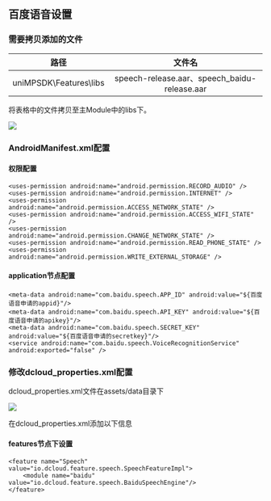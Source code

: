 ## 百度语音设置

### 需要拷贝添加的文件

| 路径 | 文件名 |
| :-------: | :-------: |
|uniMPSDK\Features\libs|speech-release.aar、speech_baidu-release.aar|

将表格中的文件拷贝至主Module中的libs下。

![](https://img-cdn-qiniu.dcloud.net.cn/uploads/article/20200217/d8d4ac2339d1643def4c8dee1567102a.png)

### AndroidManifest.xml配置

#### 权限配置

```
<uses-permission android:name="android.permission.RECORD_AUDIO" />
<uses-permission android:name="android.permission.INTERNET" />
<uses-permission android:name="android.permission.ACCESS_NETWORK_STATE" />
<uses-permission android:name="android.permission.ACCESS_WIFI_STATE" />
<uses-permission android:name="android.permission.CHANGE_NETWORK_STATE" />
<uses-permission android:name="android.permission.READ_PHONE_STATE" />
<uses-permission  android:name="android.permission.WRITE_EXTERNAL_STORAGE" />
```

#### application节点配置

```
<meta-data android:name="com.baidu.speech.APP_ID" android:value="${百度语音申请的appid}"/>
<meta-data android:name="com.baidu.speech.API_KEY" android:value="${百度语音申请的apikey}"/>
<meta-data android:name="com.baidu.speech.SECRET_KEY" android:value="${百度语音申请的secretkey}"/>
<service android:name="com.baidu.speech.VoiceRecognitionService" android:exported="false" />
```

### 修改dcloud_properties.xml配置

dcloud_properties.xml文件在assets/data目录下 

![](https://img-cdn-qiniu.dcloud.net.cn/uploads/article/20200217/ac1dc92cb78eaf4ee9ede9b37d92aa5f.png)

在dcloud_properties.xml添加以下信息

#### features节点下设置

```
<feature name="Speech" value="io.dcloud.feature.speech.SpeechFeatureImpl">
    <module name="baidu" value="io.dcloud.feature.speech.BaiduSpeechEngine"/>
</feature>
```